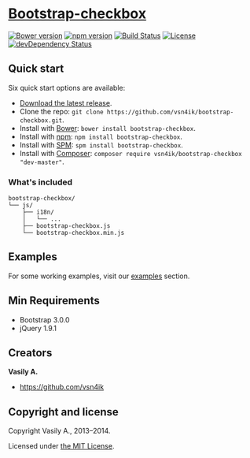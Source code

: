 # [Bootstrap-checkbox](http://vsn4ik.github.io/bootstrap-checkbox)

[![Bower version](https://badge.fury.io/bo/bootstrap-checkbox.svg)](http://badge.fury.io/bo/bootstrap-checkbox)
[![npm version](https://badge.fury.io/js/bootstrap-checkbox.svg)](http://badge.fury.io/js/bootstrap-checkbox)
[![Build Status](https://travis-ci.org/vsn4ik/bootstrap-checkbox.svg)](https://travis-ci.org/vsn4ik/bootstrap-checkbox)
[![License](https://img.shields.io/badge/license-MIT-brightgreen.svg)][license]
[![devDependency Status](https://david-dm.org/vsn4ik/bootstrap-checkbox/dev-status.svg)](https://david-dm.org/vsn4ik/bootstrap-checkbox#info=devDependencies)


## Quick start

Six quick start options are available:

- [Download the latest release](https://github.com/vsn4ik/bootstrap-checkbox/releases/download/v1.2.1/bootstrap-checkbox-1.2.1-dist.zip "Download Bootstrap-checkbox").
- Clone the repo: `git clone https://github.com/vsn4ik/bootstrap-checkbox.git`.
- Install with [Bower](http://bower.io): `bower install bootstrap-checkbox`.
- Install with [npm](https://www.npmjs.org): `npm install bootstrap-checkbox`.
- Install with [SPM](http://spmjs.io): `spm install bootstrap-checkbox`.
- Install with [Composer](https://getcomposer.org): `composer require vsn4ik/bootstrap-checkbox "dev-master"`.

### What's included

```
bootstrap-checkbox/
└── js/
    ├── i18n/
    │   └── ...
    ├── bootstrap-checkbox.js
    └── bootstrap-checkbox.min.js
```


## Examples

For some working examples, visit our [examples](http://vsn4ik.github.io/bootstrap-checkbox/#examples) section.


## Min Requirements

- Bootstrap 3.0.0
- jQuery 1.9.1


## Creators

**Vasily A.**

+ <https://github.com/vsn4ik>


## Copyright and license

Copyright Vasily A., 2013&ndash;2014.

Licensed under [the MIT License][license].

[license]: https://github.com/vsn4ik/bootstrap-checkbox/blob/master/LICENSE
